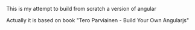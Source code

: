 This is my attempt to build from scratch a version of angular

Actually it is based on book "Tero Parviainen - Build Your Own Angularjs"